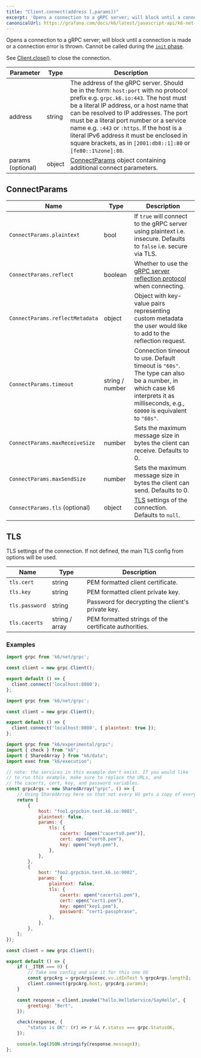 ```yaml
---
title: "Client.connect(address [,params])"
excerpt: 'Opens a connection to a gRPC server; will block until a connection is made or a connection error is thrown.'
canonicalUrl: https://grafana.com/docs/k6/latest/javascript-api/k6-net-grpc/client/client-connect/
---
```


Opens a connection to a gRPC server; will block until a connection is made or a connection error is thrown. Cannot be called during the [`init` phase](/using-k6/test-lifecycle).

See [Client.close()](/javascript-api/k6-net-grpc/client/client-close) to close the connection.

| Parameter | Type | Description |
|-----------|------|-------------|
| address | string | The address of the gRPC server. Should be in the form: `host:port` with no protocol prefix e.g. `grpc.k6.io:443`. The host must be a literal IP address, or a host name that can be resolved to IP addresses.  The port must be a literal port number or a service name e.g. `:443` or `:https`. If the host is a literal IPv6 address it must be enclosed in square brackets, as in `[2001:db8::1]:80` or `[fe80::1%zone]:80`. |
| params (optional) | object | [ConnectParams](#connectparams) object containing additional connect parameters. |


## ConnectParams

| Name | Type | Description |
|------|------|-------------|
| `ConnectParams.plaintext` | bool | If `true` will connect to the gRPC server using plaintext i.e. insecure. Defaults to `false` i.e. secure via TLS. |
| `ConnectParams.reflect` | boolean | Whether to use the [gRPC server reflection protocol](https://github.com/grpc/grpc/blob/master/doc/server-reflection.md) when connecting. |
| `ConnectParams.reflectMetadata` | object | Object with key-value pairs representing custom metadata the user would like to add to the reflection request. |
| `ConnectParams.timeout` | string / number | Connection timeout to use. Default timeout is `"60s"`. <br/> The type can also be a number, in which case k6 interprets it as milliseconds, e.g., `60000` is equivalent to `"60s"`. |
| `ConnectParams.maxReceiveSize` | number | Sets the maximum message size in bytes the client can receive. Defaults to 0. |
| `ConnectParams.maxSendSize` | number | Sets the maximum message size in bytes the client can send. Defaults to 0. |
| `ConnectParams.tls` (optional) | object | [TLS](#tls) settings of the connection. Defaults to `null`. |

## TLS

TLS settings of the connection. If not defined, the main TLS config from options will be used.

| Name | Type | Description |
|------|------|-------------|
| `tls.cert` | string | PEM formatted client certificate. |
| `tls.key` | string | PEM formatted client private key. |
| `tls.password` | string | Password for decrypting the client's private key. |
| `tls.cacerts` | string / array | PEM formatted strings of the certificate authorities. |

### Examples

<div class="code-group" data-props='{"labels": ["Simple example"], "lineNumbers": [true]}'>

```javascript
import grpc from 'k6/net/grpc';

const client = new grpc.Client();

export default () => {
  client.connect('localhost:8080');
};
```
</div>

<div class="code-group" data-props='{"labels": ["Insecure connection"], "lineNumbers": [true]}'>

```javascript
import grpc from 'k6/net/grpc';

const client = new grpc.Client();

export default () => {
  client.connect('localhost:8080', { plaintext: true });
};
```
</div>

<div class="code-group" data-props='{"labels": ["Different TLS settings"], "lineNumbers": [true]}'>

```javascript
import grpc from "k6/experimental/grpc";
import { check } from "k6";
import { SharedArray } from "k6/data";
import exec from "k6/execution";

// note: the services in this example don't exist. If you would like
// to run this example, make sure to replace the URLs, and
// the cacerts, cert, key, and password variables.
const grpcArgs = new SharedArray("grpc", () => {
	// Using SharedArray here so that not every VU gets a copy of every certificate a key
	return [
		{
			host: "foo1.grpcbin.test.k6.io:9001",
			plaintext: false,
			params: {
				tls: {
					cacerts: [open("cacerts0.pem")],
					cert: open("cert0.pem"),
					key: open("key0.pem"),
				},
			},
		},
		{
			host: "foo2.grpcbin.test.k6.io:9002",
			params: {
				plaintext: false,
				tls: {
					cacerts: open("cacerts1.pem"),
					cert: open("cert1.pem"),
					key: open("key1.pem"),
					password: "cert1-passphrase",
				},
			},
		},
	];
});

const client = new grpc.Client();

export default () => {
	if (__ITER === 0) {
		// Take one config and use it for this one VU
		const grpcArg = grpcArgs[exec.vu.idInTest % grpcArgs.length];
		client.connect(grpcArg.host, grpcArg.params);
	}

	const response = client.invoke("hello.HelloService/SayHello", {
		greeting: "Bert",
	});

	check(response, {
		"status is OK": (r) => r && r.status === grpc.StatusOK,
	});

	console.log(JSON.stringify(response.message));
};
```
</div>